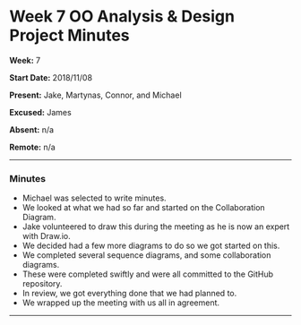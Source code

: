 # Week 7 OO Analysis & Design Project Minutes

__Week:__ 7

__Start Date:__ 2018/11/08

__Present:__ Jake, Martynas, Connor, and Michael

__Excused:__ James

__Absent:__ n/a

__Remote:__ n/a

___

### Minutes

- Michael was selected to write minutes.
- We looked at what we had so far and started on the Collaboration Diagram.
- Jake volunteered to draw this during the meeting as he is now an expert with Draw.io.
- We decided had a few more diagrams to do so we got started on this.
- We completed several sequence diagrams, and some collaboration diagrams.
- These were completed swiftly and were all committed to the GitHub repository.
- In review, we got everything done that we had planned to.
- We wrapped up the meeting with us all in agreement.

___

